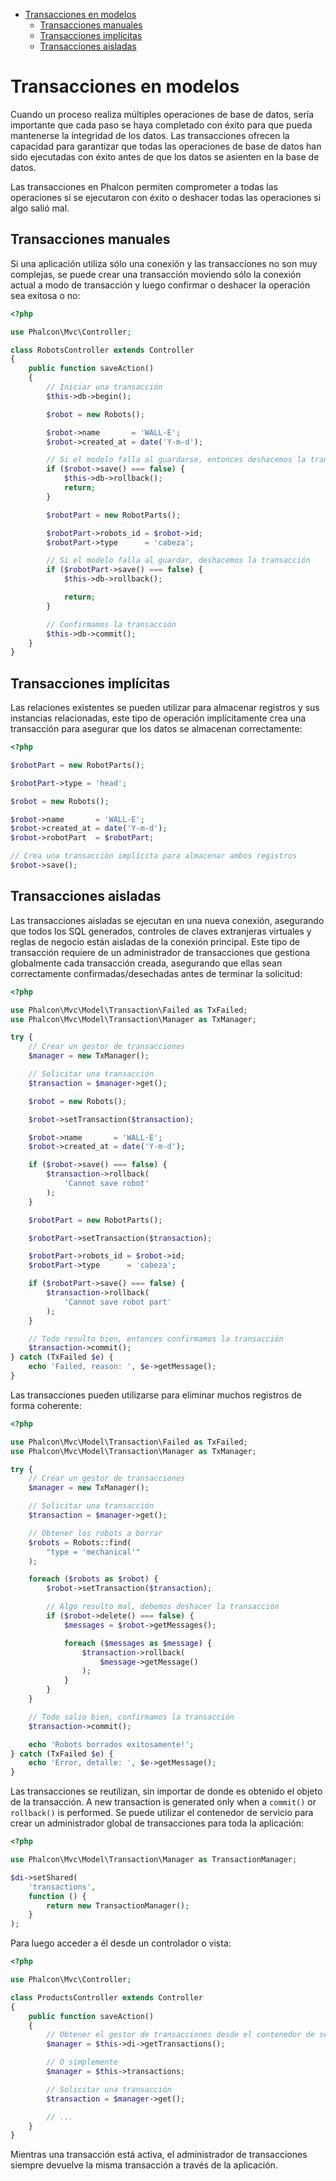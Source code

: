 <div class='article-menu'>
  <ul>
    <li>
      <a href="#overview">Transacciones en modelos</a> <ul>
        <li>
          <a href="#manual">Transacciones manuales</a>
        </li>
        <li>
          <a href="#implicit">Transacciones implícitas</a>
        </li>
        <li>
          <a href="#isolated">Transacciones aisladas</a>
        </li>
      </ul>
    </li>
  </ul>
</div>

<a name='overview'></a>

# Transacciones en modelos

Cuando un proceso realiza múltiples operaciones de base de datos, sería importante que cada paso se haya completado con éxito para que pueda mantenerse la integridad de los datos. Las transacciones ofrecen la capacidad para garantizar que todas las operaciones de base de datos han sido ejecutadas con éxito antes de que los datos se asienten en la base de datos.

Las transacciones en Phalcon permiten comprometer a todas las operaciones si se ejecutaron con éxito o deshacer todas las operaciones si algo salió mal.

<a name='manual'></a>

## Transacciones manuales

Si una aplicación utiliza sólo una conexión y las transacciones no son muy complejas, se puede crear una transacción moviendo sólo la conexión actual a modo de transacción y luego confirmar o deshacer la operación sea exitosa o no:

```php
<?php

use Phalcon\Mvc\Controller;

class RobotsController extends Controller
{
    public function saveAction()
    {
        // Iniciar una transacción
        $this->db->begin();

        $robot = new Robots();

        $robot->name       = 'WALL-E';
        $robot->created_at = date('Y-m-d');

        // Si el modelo falla al guardarse, entonces deshacemos la transacción
        if ($robot->save() === false) {
            $this->db->rollback();
            return;
        }

        $robotPart = new RobotParts();

        $robotPart->robots_id = $robot->id;
        $robotPart->type      = 'cabeza';

        // Si el modelo falla al guardar, deshacemos la transacción
        if ($robotPart->save() === false) {
            $this->db->rollback();

            return;
        }

        // Confirmamos la transacción
        $this->db->commit();
    }
}
```

<a name='implicit'></a>

## Transacciones implícitas

Las relaciones existentes se pueden utilizar para almacenar registros y sus instancias relacionadas, este tipo de operación implícitamente crea una transacción para asegurar que los datos se almacenan correctamente:

```php
<?php

$robotPart = new RobotParts();

$robotPart->type = 'head';

$robot = new Robots();

$robot->name       = 'WALL-E';
$robot->created_at = date('Y-m-d');
$robot->robotPart  = $robotPart;

// Crea una transacción implícita para almacenar ambos registros
$robot->save();
```

<a name='isolated'></a>

## Transacciones aisladas

Las transacciones aisladas se ejecutan en una nueva conexión, asegurando que todos los SQL generados, controles de claves extranjeras virtuales y reglas de negocio están aisladas de la conexión principal. Este tipo de transacción requiere de un administrador de transacciones que gestiona globalmente cada transacción creada, asegurando que ellas sean correctamente confirmadas/desechadas antes de terminar la solicitud:

```php
<?php

use Phalcon\Mvc\Model\Transaction\Failed as TxFailed;
use Phalcon\Mvc\Model\Transaction\Manager as TxManager;

try {
    // Crear un gestor de transacciones
    $manager = new TxManager();

    // Solicitar una transacción
    $transaction = $manager->get();

    $robot = new Robots();

    $robot->setTransaction($transaction);

    $robot->name       = 'WALL·E';
    $robot->created_at = date('Y-m-d');

    if ($robot->save() === false) {
        $transaction->rollback(
            'Cannot save robot'
        );
    }

    $robotPart = new RobotParts();

    $robotPart->setTransaction($transaction);

    $robotPart->robots_id = $robot->id;
    $robotPart->type      = 'cabeza';

    if ($robotPart->save() === false) {
        $transaction->rollback(
            'Cannot save robot part'
        );
    }

    // Todo resulto bien, entonces confirmamos la transacción
    $transaction->commit();
} catch (TxFailed $e) {
    echo 'Failed, reason: ', $e->getMessage();
}
```

Las transacciones pueden utilizarse para eliminar muchos registros de forma coherente:

```php
<?php

use Phalcon\Mvc\Model\Transaction\Failed as TxFailed;
use Phalcon\Mvc\Model\Transaction\Manager as TxManager;

try {
    // Crear un gestor de transacciones
    $manager = new TxManager();

    // Solicitar una transacción
    $transaction = $manager->get();

    // Obtener los robots a borrar
    $robots = Robots::find(
        "type = 'mechanical'"
    );

    foreach ($robots as $robot) {
        $robot->setTransaction($transaction);

        // Algo resulto mal, debemos deshacer la transacción
        if ($robot->delete() === false) {
            $messages = $robot->getMessages();

            foreach ($messages as $message) {
                $transaction->rollback(
                    $message->getMessage()
                );
            }
        }
    }

    // Todo salio bien, confirmamos la transacción
    $transaction->commit();

    echo 'Robots borrados exitosamente!';
} catch (TxFailed $e) {
    echo 'Error, detalle: ', $e->getMessage();
}
```

Las transacciones se reutilizan, sin importar de donde es obtenido el objeto de la transacción. A new transaction is generated only when a `commit()` or `rollback()` is performed. Se puede utilizar el contenedor de servicio para crear un administrador global de transacciones para toda la aplicación:

```php
<?php

use Phalcon\Mvc\Model\Transaction\Manager as TransactionManager;

$di->setShared(
    'transactions',
    function () {
        return new TransactionManager();
    }
);
```

Para luego acceder a él desde un controlador o vista:

```php
<?php

use Phalcon\Mvc\Controller;

class ProductsController extends Controller
{
    public function saveAction()
    {
        // Obtener el gestor de transacciones desde el contenedor de servicios
        $manager = $this->di->getTransactions();

        // O simplemente
        $manager = $this->transactions;

        // Solicitar una transacción
        $transaction = $manager->get();

        // ...
    }
}
```

Mientras una transacción está activa, el administrador de transacciones siempre devuelve la misma transacción a través de la aplicación.